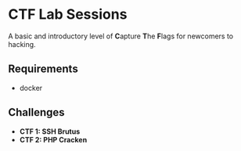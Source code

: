 # CTF Lab Sessions

A basic and introductory level of **C**apture **T**he **F**lags for newcomers to hacking.

## Requirements
- docker

## Challenges
- **CTF 1: SSH Brutus**
- **CTF 2: PHP Cracken**
